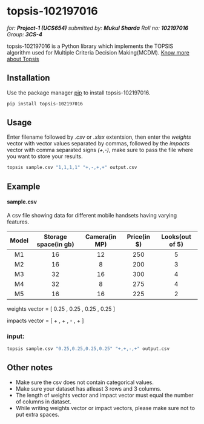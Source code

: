 # topsis-102197016

_for: **Project-1 (UCS654)**_
_submitted by: **Mukul Sharda**_
_Roll no: **102197016**_
_Group: **3CS-4**_


topsis-102197016 is a Python library which implements the TOPSIS algorithm used for Multiple Criteria Decision Making(MCDM). [Know more about Topsis](https://en.wikipedia.org/wiki/TOPSIS)

## Installation

Use the package manager [pip](https://pip.pypa.io/en/stable/) to install topsis-102197016.

```bash
pip install topsis-102197016
```

## Usage

Enter filename followed by _.csv_ or _.xlsx_  extentsion, then enter the _weights_ vector with vector values separated by commas, followed by the _impacts_ vector with comma separated signs _(+,-)_, make sure to pass the file where you want to store your results.

```bash
topsis sample.csv "1,1,1,1" "+,-,+,+" output.csv
```

## Example

#### sample.csv

A csv file showing data for different mobile handsets having varying features.

| Model  | Storage space(in gb) | Camera(in MP)| Price(in $)  | Looks(out of 5) |
| :----: |:--------------------:|:------------:|:------------:|:---------------:|
| M1 | 16 | 12 | 250 | 5 |
| M2 | 16 | 8  | 200 | 3 |
| M3 | 32 | 16 | 300 | 4 |
| M4 | 32 | 8  | 275 | 4 |
| M5 | 16 | 16 | 225 | 2 |

weights vector = [ 0.25 , 0.25 , 0.25 , 0.25 ]

impacts vector = [ + , + , - , + ]

### input:

```python
topsis sample.csv "0.25,0.25,0.25,0.25" "+,+,-,+" output.csv
```

## Other notes

* Make sure the csv does not contain categorical values.
* Make sure your dataset has atleast 3 rows and 3 columns.
* The length of weights vector and impact vector must equal the number of columns in dataset.
* While writing weights vector or impact vectors, please make sure not to put extra spaces.
